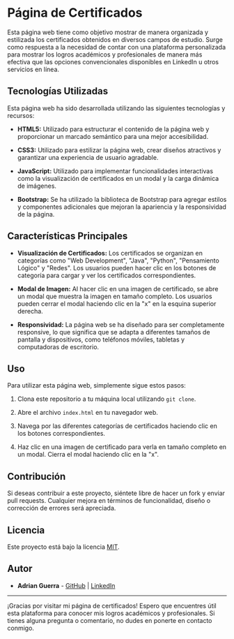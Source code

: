 # Página de Certificados

Esta página web tiene como objetivo mostrar de manera organizada y estilizada los certificados obtenidos en diversos campos de estudio. Surge como respuesta a la necesidad de contar con una plataforma personalizada para mostrar los logros académicos y profesionales de manera más efectiva que las opciones convencionales disponibles en LinkedIn u otros servicios en línea.

## Tecnologías Utilizadas

Esta página web ha sido desarrollada utilizando las siguientes tecnologías y recursos:

- **HTML5:** Utilizado para estructurar el contenido de la página web y proporcionar un marcado semántico para una mejor accesibilidad.

- **CSS3:** Utilizado para estilizar la página web, crear diseños atractivos y garantizar una experiencia de usuario agradable.

- **JavaScript:** Utilizado para implementar funcionalidades interactivas como la visualización de certificados en un modal y la carga dinámica de imágenes.

- **Bootstrap:** Se ha utilizado la biblioteca de Bootstrap para agregar estilos y componentes adicionales que mejoran la apariencia y la responsividad de la página.

## Características Principales

- **Visualización de Certificados:** Los certificados se organizan en categorías como "Web Development", "Java", "Python", "Pensamiento Lógico" y "Redes". Los usuarios pueden hacer clic en los botones de categoría para cargar y ver los certificados correspondientes.

- **Modal de Imagen:** Al hacer clic en una imagen de certificado, se abre un modal que muestra la imagen en tamaño completo. Los usuarios pueden cerrar el modal haciendo clic en la "x" en la esquina superior derecha.

- **Responsividad:** La página web se ha diseñado para ser completamente responsive, lo que significa que se adapta a diferentes tamaños de pantalla y dispositivos, como teléfonos móviles, tabletas y computadoras de escritorio.

## Uso

Para utilizar esta página web, simplemente sigue estos pasos:

1. Clona este repositorio a tu máquina local utilizando `git clone`.

2. Abre el archivo `index.html` en tu navegador web.

3. Navega por las diferentes categorías de certificados haciendo clic en los botones correspondientes.

4. Haz clic en una imagen de certificado para verla en tamaño completo en un modal. Cierra el modal haciendo clic en la "x".

## Contribución

Si deseas contribuir a este proyecto, siéntete libre de hacer un fork y enviar pull requests. Cualquier mejora en términos de funcionalidad, diseño o corrección de errores será apreciada.

## Licencia

Este proyecto está bajo la licencia [MIT](LICENSE).

## Autor

- **Adrian Guerra** - [GitHub](https://github.com/Guerra-666) | [LinkedIn](https://www.linkedin.com/in/adrianguerra666/)

---

¡Gracias por visitar mi página de certificados! Espero que encuentres útil esta plataforma para conocer mis logros académicos y profesionales. Si tienes alguna pregunta o comentario, no dudes en ponerte en contacto conmigo.
